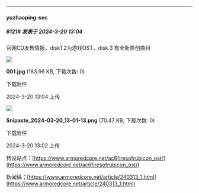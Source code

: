﻿
*****

####  yuzhaoping-sec  
##### 8121#       发表于 2024-3-20 13:04

官网CD发售情报，disk1 2为游戏OST，disk 3 有全新原创曲目

<img src="https://img.saraba1st.com/forum/202403/20/130406djrxx3ax1p4aj478.jpg" referrerpolicy="no-referrer">

<strong>001.jpg</strong> (183.96 KB, 下载次数: 0)

下载附件

2024-3-20 13:04 上传

<img src="https://img.saraba1st.com/forum/202403/20/130239htmmatmztrzkttrx.png" referrerpolicy="no-referrer">

<strong>Snipaste_2024-03-20_13-01-13.png</strong> (70.47 KB, 下载次数: 0)

下载附件

2024-3-20 13:02 上传

特设站点：[https://www.armoredcore.net/ac6firesofrubicon_ost/](https://www.armoredcore.net/ac6firesofrubicon_ost/)

新闻稿：[https://www.armoredcore.net/article/240313_1.html](https://www.armoredcore.net/article/240313_1.html)

